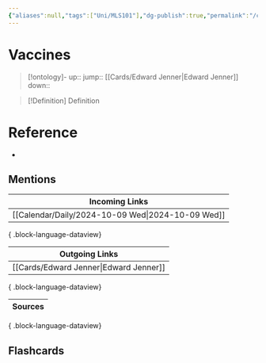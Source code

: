 ```yaml
---
{"aliases":null,"tags":["Uni/MLS101"],"dg-publish":true,"permalink":"/cards/vaccines/","dgPassFrontmatter":true}
---
```


# Vaccines

> [!ontology]-
> up:: 
> jump:: [[Cards/Edward Jenner\|Edward Jenner]]
> down:: 

> [!Definition] Definition

# Reference

- 

## Mentions

| Incoming Links                                       |
| ---------------------------------------------------- |
| [[Calendar/Daily/2024-10-09 Wed\|2024-10-09 Wed]] |

{ .block-language-dataview}

| Outgoing Links                            |
| ----------------------------------------- |
| [[Cards/Edward Jenner\|Edward Jenner]] |

{ .block-language-dataview}

| Sources |
| ------- |

{ .block-language-dataview}

## Flashcards